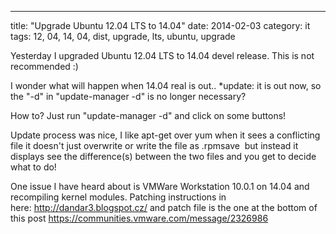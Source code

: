 ---
title: "Upgrade Ubuntu 12.04 LTS to 14.04"
date: 2014-02-03
category: it
tags: 12, 04, 14, 04, dist, upgrade, lts, ubuntu, upgrade

Yesterday I upgraded Ubuntu 12.04 LTS to 14.04 devel release. This is not recommended :)

I wonder what will happen when 14.04 real is out.. \*update: it is out now, so the "-d" in "update-manager -d" is no longer necessary?

How to? Just run "update-manager -d" and click on some buttons!

Update process was nice, I like apt-get over yum when it sees a conflicting file it doesn't just overwrite or write the file as .rpmsave  but instead it displays see the difference(s) between the two files and you get to decide what to do!

One issue I have heard about is VMWare Workstation 10.0.1 on 14.04 and recompiling kernel modules. Patching instructions in here: http://dandar3.blogspot.cz/ and patch file is the one at the bottom of this post https://communities.vmware.com/message/2326986
